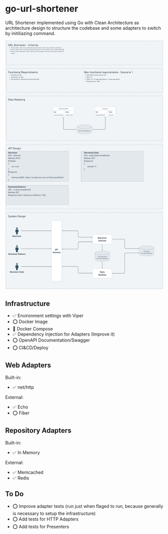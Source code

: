 # go-url-shortener
URL Shortener implemented using Go with Clean Architecture as architecture design to structure the codebase and some adapters to switch by initiliazing command.

![System Design Image](./assets/images/System%20Design%402x.png)

## Infrastructure
* ✅ Environment settings with Viper
* ⭕ Docker Image
* 🔄 Docker Compose
* ✅ Dependency Injection for Adapters (Improve it)
* ⭕ OpenAPI Documentation/Swagger
* ⭕ CI&CD/Deploy

## Web Adapters
Built-in:
* ✅ net/http

External:
* ✅ Echo
* ⭕ Fiber

## Repository Adapters
Built-in:
* ✅ In Memory

External:
* ✅ Memcached
* ✅ Redis

## To Do
* ⭕ Improve adapter tests (run just when flaged to run, because generally is necessary to setup the infrastructure)
* ⭕ Add tests for HTTP Adapters
* ⭕ Add tests for Presenters
